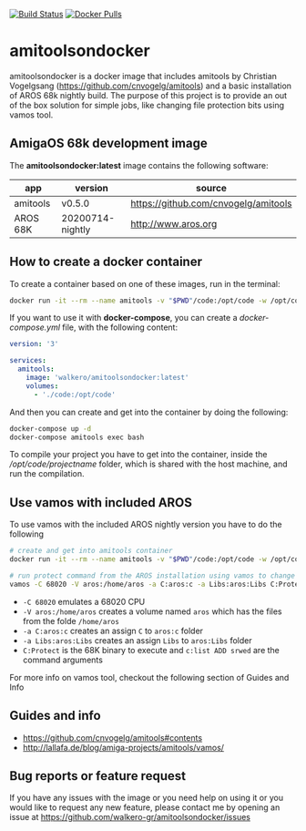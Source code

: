 [![Build Status](https://drone-gh.intercube.gr/api/badges/walkero-gr/amitoolsondocker/status.svg)](https://drone-gh.intercube.gr/walkero-gr/amitoolsondocker)
[![Docker Pulls](https://img.shields.io/docker/pulls/walkero/amitoolsondocker?color=brightgreen)](https://hub.docker.com/r/walkero/amitoolsondocker)

# amitoolsondocker
amitoolsondocker is a docker image that includes amitools by Christian Vogelgsang (https://github.com/cnvogelg/amitools) and a basic installation of AROS 68k nightly build. The purpose of this project is to provide an out of the box solution for simple jobs, like changing file protection bits using vamos tool.

## AmigaOS 68k development image
The **amitoolsondocker:latest** image contains the following software:

| app               | version               | source
|-------------------|-----------------------|-----------------------------------|
| amitools          | v0.5.0                | https://github.com/cnvogelg/amitools
| AROS 68K          | 20200714-nightly      | http://www.aros.org


## How to create a docker container

To create a container based on one of these images, run in the terminal:

```bash
docker run -it --rm --name amitools -v "$PWD"/code:/opt/code -w /opt/code walkero/amitoolsondocker:latest /bin/bash
```

If you want to use it with **docker-compose**, you can create a *docker-compose.yml* file, with the following content:

```yaml
version: '3'

services:
  amitools:
    image: 'walkero/amitoolsondocker:latest'
    volumes:
      - './code:/opt/code'
```

And then you can create and get into the container by doing the following:
```bash
docker-compose up -d
docker-compose amitools exec bash
```

To compile your project you have to get into the container, inside the */opt/code/projectname* folder, which is shared with the host machine, and run the compilation.

## Use vamos with included AROS

To use vamos with the included AROS nightly version you have to do the following

```bash
# create and get into amitools container
docker run -it --rm --name amitools -v "$PWD"/code:/opt/code -w /opt/code walkero/amitoolsondocker:latest /bin/bash

# run protect command from the AROS installation using vamos to change the list command protection attributes
vamos -C 68020 -V aros:/home/aros -a C:aros:c -a Libs:aros:Libs C:Protect c:list ADD srwed
```
- `-C 68020` emulates a 68020 CPU
- `-V aros:/home/aros` creates a volume named `aros` which has the files from the folde `/home/aros`
- `-a C:aros:c` creates an assign `C` to `aros:c` folder
- `-a Libs:aros:Libs` creates an assign `Libs` to `aros:Libs` folder
- `C:Protect` is the 68K binary to execute and `c:list ADD srwed` are the command arguments

For more info on vamos tool, checkout the following section of Guides and Info

## Guides and info
* https://github.com/cnvogelg/amitools#contents
* http://lallafa.de/blog/amiga-projects/amitools/vamos/

## Bug reports or feature request
If you have any issues with the image or you need help on using it or you would like to request any new feature, please contact me by opening an issue at https://github.com/walkero-gr/amitoolsondocker/issues
